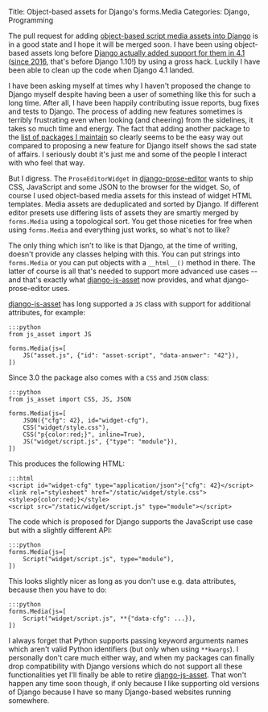 Title: Object-based assets for Django's forms.Media
Categories: Django, Programming

The pull request for adding [object-based script media assets into
Django](https://github.com/django/django/pull/18782) is in a good state and I
hope it will be merged soon. I have been using object-based assets long before
[Django actually added support for them in
4.1](https://github.com/django/django/commit/4c76ffc2d6c77) ([since
2016](https://github.com/feincms/django-content-editor/commit/82ac91ea7af2409bb3672e11c18871002ddc9753),
that's before Django 1.10!) by using a gross hack. Luckily I have been able to
clean up the code when Django 4.1 landed.

I have been asking myself at times why I haven't proposed the change to Django
myself despite having been a user of something like this for such a long time.
After all, I have been happily contributing issue reports, bug fixes and tests
to Django. The process of adding new features sometimes is terribly frustrating
even when looking (and cheering) from the sidelines, it takes so much time and
energy. The fact that adding another package to the [list of packages I
maintain](https://pypi.org/user/matthiask/) so clearly seems to be the easy way
out compared to proposing a new feature for Django itself shows the sad state
of affairs. I seriously doubt it's just me and some of the people I interact
with who feel that way.

But I digress. The `ProseEditorWidget` in
[django-prose-editor](https://github.com/matthiask/django-prose-editor/) wants
to ship CSS, JavaScript and some JSON to the browser for the widget. So, of
course I used object-based media assets for this instead of widget HTML
templates. Media assets are deduplicated and sorted by Django. If different
editor presets use differing lists of assets they are smartly merged by
`forms.Media` using a topological sort. You get those niceties for free when
using `forms.Media` and everything just works, so what's not to like?

The only thing which isn't to like is that Django, at the time of writing,
doesn't provide any classes helping with this. You can put strings into
`forms.Media` or you can put objects with a `__html__()` method in there. The
latter of course is all that's needed to support more advanced use cases -- and
that's exactly what
[django-js-asset](https://pypi.org/project/django-js-asset/) now provides, and
what django-prose-editor uses.

[django-js-asset](https://pypi.org/project/django-js-asset/) has long supported
a `JS` class with support for additional
attributes, for example:

    :::python
    from js_asset import JS

    forms.Media(js=[
        JS("asset.js", {"id": "asset-script", "data-answer": "42"}),
    ])

Since 3.0 the package also comes with a `CSS` and `JSON` class:

    :::python
    from js_asset import CSS, JS, JSON

    forms.Media(js=[
        JSON({"cfg": 42}, id="widget-cfg"),
        CSS("widget/style.css"),
        CSS("p{color:red;}", inline=True),
        JS("widget/script.js", {"type": "module"}),
    ])

This produces the following HTML:

    :::html
    <script id="widget-cfg" type="application/json">{"cfg": 42}</script>
    <link rel="stylesheet" href="/static/widget/style.css">
    <style>p{color:red;}</style>
    <script src="/static/widget/script.js" type="module"></script>

The code which is proposed for Django supports the JavaScript use case but with
a slightly different API:

    :::python
    forms.Media(js=[
        Script("widget/script.js", type="module"),
    ])

This looks slightly nicer as long as you don't use e.g. data attributes,
because then you have to do:

    :::python
    forms.Media(js=[
        Script("widget/script.js", **{"data-cfg": ...}),
    ])

I always forget that Python supports passing keyword arguments names which
aren't valid Python identifiers (but only when using `**kwargs`). I personally
don't care much either way, and when my packages can finally drop compatibility
with Django versions which do not support all these functionalities yet I'll
finally be able to retire
[django-js-asset](https://pypi.org/project/django-js-asset/). That won't happen
any time soon though, if only because I like supporting old versions of Django
because I have so many Django-based websites running somewhere.
